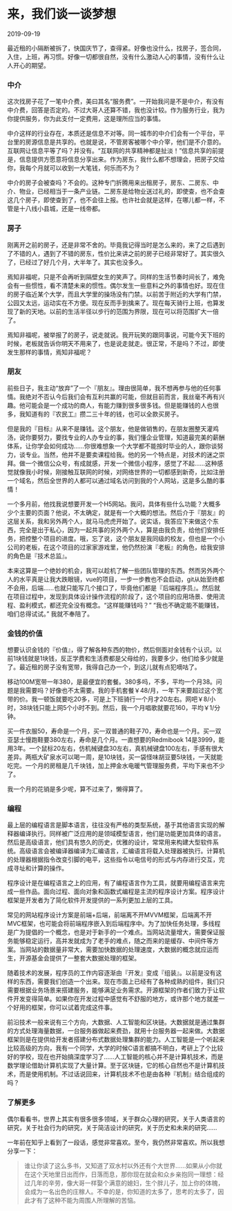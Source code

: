 # 来，我们谈一谈梦想

2019-09-19

最近租的小隔断被拆了，快国庆节了，查得紧。好像也没什么，找房子，签合同，入住，上班，再习惯。好像一切都很自然，没有什么激动人心的事情，没有什么让人开心的期望。

### 中介

这次找房子花了一笔中介费，美曰其名“服务费”。一开始我问是不是中介，有没有中介费，回答是否定的。不过大哥人还算不错，我也没计较。作为服务行业，我为你提供服务，你为此支付一定费用，这是理所应当的事情。

中介这样的行业存在，本质还是信息不对等。同一城市的中介们会有一个平台，平台里的房源信息是共享的。也就是说，不管房客被哪个中介宰，他们是不介意的。互联网让信息平等了吗？并没有。“互联网的共享精神都是扯淡！”信息共享的前提是，信息提供方愿意将信息分享出来。作为房东，我什么都不想理会，把房子交给你，我每个月就可以收到一大笔钱，何乐而不为？

中介的房子会被查吗？不会的。这种专门折腾用来出租房子，房东、二房东、中介、物业，已经相当于一条产业链。二房东是给物业送过礼的，即使查，也不会查这几个房子，即使查到了，也不会往上报。也许社会就是这样，在哪儿都一样，不管是十八线小县城，还是一线帝都。

### 房子

刚离开之前的房子，还是非常不舍的。毕竟我记得当时是怎么来的，来了之后遇到了不错的人，遇到了不错的房东，性价比来讲之前的房子已经非常好了。其实很久了，已经过了好几个月，大半年了。其实也没多久。

焉知非福呢，只是不会再听到隔壁女生的笑声了。同样的生活节奏时间长了，难免会有一些惯性，看不清楚未来的惯性。偶尔发生一些意料之外的事情也好。现在住的房子临近某个大学，而且大学里的操场没有门禁。以前苦于附近的大学有门禁，公园又太远，运动实在不方便。现在反而手到擒来了。现在每天骑行上班，也算发现了新的天地。以前的生活半径以步行的范围为界限，现在可以将范围扩大一倍了。

焉知非福呢，被举报了的房子，说走就说。我开玩笑的跟同事说，可能今天下班的时候，老板就告诉你明天不用来了，也是说走就走。很正常，不是吗？不过，即使发生那样的事情，焉知非福呢？

### 朋友

前些日子，我主动“放弃”了一个『朋友』。理由很简单，我不想再参与他的任何事情。我绝对不否认今后我们会有互利共赢的可能，但就目前而言，我丝毫不再有兴趣。他可能会是一个成功的商人，有能力赚到很多很多钱。但是能赚钱的人也很多，我知道有的『农民工』攒二三十年的钱，也可以全款买房子。

但是我的『目标』从来不是赚钱。这个朋友，他是做销售的，在朋友圈整天灌鸡汤，说你要努力，要找专业的人办专业的事，我们懂企业管理，知道最完美的薪酬体系，让你学会如何成功……你很难想象一个大学都不能按时毕业的人，跟你谈努力，谈专业。当然，他并不是要卖课程给我。他的另一个特点是，对技术的迷之崇拜。做一个微信公众号，有成就感，开发一个微信小程序，感觉了不起……这种感觉就像我小时候，刚接触互联网的时候，对网络世界的一切都感到新奇，比如注册一个域名，然后全世界的人都可以通过域名访问到我的个人网站，这是多么酷的事情！

一个多月前，他找我说想要开发一个H5网站。我问，具体有些什么功能？大概多少个主要的页面？他说，不太确定，就是有一个大概的想法。然后介于『朋友』的这层关系，我和另外两个人，就马马虎虎开始了。说实话，我答应下来做这个东西，完全是出于私心，因为一起共事的另外两个人，算是由我负责，给他们安排任务，把控整个项目的进度。哦，忘了说，这个朋友是我同级的校友，但也是一个小公司的老板，在这个项目的过家家游戏里，他仍然扮演『老板』的角色，给我安排的角色是『技术总监』。

本来这算是一个绝妙的机会，我可以趁机了解一些团队管理的东西。然而另外两个人的水平真是让我大跌眼镜，vue的项目，一步一步教也不会启动，git从始至终都不会用，后端……也就只能写几个接口了，毕竟他们都是『后端程序员』。然后就在项目过程中，发现到具体设计操作流程的阶段了，这个项目的应用场景、使用流程、盈利模式，都还完全没有概念。“这样能赚钱吗？” “我也不确定能不能赚钱，咱们总得试试。” 我就不奉陪了。

### 金钱的价值

想要认识金钱的『价值』，得了解各种东西的物价，然后侧面对金钱有个认识。以前1块钱就是1块钱，反正学费和生活费都是父母给的，我要多少，他们给多少就是了。最近租的房子没有宽带，我得自己办一个，到这儿就有点犯嘀咕了。

移动100M宽带一年380，是最便宜的套餐。380多吗，不多，平均一个月38。问题是我需要吗？好像也不太需要。我的手机套餐￥48/月，一年下来要超过这个宽带的价。我一顿饭就要吃20多，可是上下班骑行一个月才20左右。网吧￥8/小时，38块钱只能上网5个小时不到。然后，我一个月唱歌就要花160，平均￥1/分钟。

买一件衣服50，寿命是一个月，买一双普通的鞋子70，寿命也是一个月。买一双亚瑟士慢跑鞋要380左右，寿命是几个月。一直想要的Redmibook 14是3999，能用3年。一个鼠标20左右，仿机械键盘30左右，真机械键盘100左右，手感有很大差异。两瓶大矿泉水可以喝一周，是10块钱，买一袋怪味胡豆要5块钱，一天就能吃完。一个月的房租是几千块钱，加上押金水电暖气管理服务费，平均下来也不少了。

我一个月的花销是多少呢，算不过来了，懒得算了。

### 编程

最上层的编程语言是脚本语言，往往没有严格的类型系统，基于其他语言实现的解释器编译执行。同样被广泛应用的是领域模型语言，他们是功能更加具体的语言。然后是高级语言，他们具有悠久的历史，优雅的设计，常常用来构建大型软件系统。高级语言会被编译器编译为汇编语言，汇编语言将载入处理器被执行。计算机的处理器根据指令改变引脚的电平，这些指令以电信号的形式与内存进行交互，完成寻址和计算的操作。

程序设计是在编程语言之上的应用，有了编程语言作为工具，就要用编程语言来完成一些作品。面向过程、面向对象和函数式编程是主流的程序设计方案。程序设计框架是开发者为了简化软件开发提供的一系列更加上层的工具。 

常见的网站程序设计方案是前端+后端，前端离不开MVVM框架，后端离不开MVC框架，也可能会将前端程序嵌入到后端程序中。为了加快任务处理，多线程是广为提倡的一个概念，也是对于新手的一个难点。当网站流量增大，需要保证服务能够稳定运行，高并发就成为了老手的难点，随之而来的是缓存、中间件等方案。当网站的数据量非常大，需要加快数据的处理速度，大数据的概念就应运而生，开源基金会提供了一整套大数据处理的框架。

随着技术的发展，程序员的工作内容逐渐由『开发』变成『组装』。以前是没有这样的东西，需要我们创造一个出来。现在市面上已经有了各种成熟的组件，我们只需要根据业务场景来搭建服务，能够满足业务需求。开源框架的作者们致力于让软件开发变得简单。如果你在开发过程中感觉有不舒服的地方，或许那个地方就差一个好用的框架，你可以试着完成这件事。

前沿技术一般来说有三个方向，大数据、人工智能和区块链。大数据就是通过集群的方式处理海量数据，一台服务器做起来费劲，就用十台服务器一起来做。大数据框架则是在提供给开发者搭建分布式数据处理集群的能力。人工智能是一个听起来比较高级的方向，我有一个同学，大学的时候C语言都搞不明白，考研上了个比较好的学校，现在也开始搞深度学习了……人工智能的核心并不是计算机技术，而是数学理论借助计算机实现了大量计算。至于区块链，它的核心自然也不是计算机技术，而是使用机制。不过话说回来，计算机技术不也是由各种『机制』结合组成的吗？

### 了解更多

偶尔看看书，世界上其实有很多很多领域，关于群众心理的研究，关于人类语言的研究，关于社会行为的研究，关于简洁设计的研究，关于历史和未来的研究……

一年前在知乎上看到了一段话，感觉非常喜欢。至今，我仍然非常喜欢。所以我想分享一下：

> 谁让你读了这么多书，又知道了双水村以外还有个大世界……如果从小你就在这个天地里日出而作，日落而息，那你现在就会和众乡亲抱同一理想：经过几年的辛劳，像大哥一样娶个满意的媳妇，生个胖儿子，加上你的体魄，会成为一名出色的庄稼人。不幸的是，你知道的太多了，思考的太多了，因此才有了这种不能为周围人所理解的苦恼。
